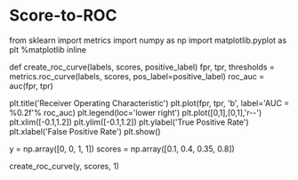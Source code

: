 # Score-to-ROC


from sklearn import metrics
import numpy as np
import matplotlib.pyplot as plt
%matplotlib inline

def create_roc_curve(labels, scores, positive_label)
  fpr, tpr, thresholds = metrics.roc_curve(labels, scores, pos_label=positive_label)
  roc_auc = auc(fpr, tpr)

  plt.title('Receiver Operating Characteristic')
  plt.plot(fpr, tpr, 'b', label='AUC = %0.2f'% roc_auc)
  plt.legend(loc='lower right')
  plt.plot([0,1],[0,1],'r--')
  plt.xlim([-0.1,1.2])
  plt.ylim([-0.1,1.2])
  plt.ylabel('True Positive Rate')
  plt.xlabel('False Positive Rate')
  plt.show()

y = np.array([0, 0, 1, 1])
scores = np.array([0.1, 0.4, 0.35, 0.8])

create_roc_curve(y, scores, 1)
